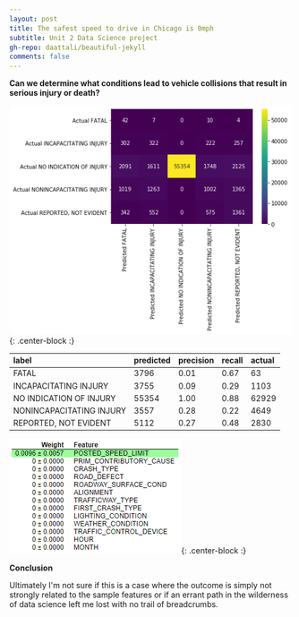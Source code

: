 ```yaml
---
layout: post
title: The safest speed to drive in Chicago is 0mph
subtitle: Unit 2 Data Science project
gh-repo: daattali/beautiful-jekyll 
comments: false
---
```


**Can we determine what conditions lead to vehicle collisions that result in serious injury or death?**













![confusion](https://github.com/johnwesleyharding/johnwesleyharding.github.io/raw/master/img/image.png){: .center-block :}

| label | predicted | precision | recall | actual |
| :------ |:--- | :--- | :--- | :--- |
| FATAL | 3796 | 0.01 | 0.67 | 63 |
| INCAPACITATING INJURY | 3755 | 0.09 | 0.29 | 1103 |
| NO INDICATION OF INJURY | 55354 | 1.00 | 0.88 | 62929 |
| NONINCAPACITATING INJURY | 3557 | 0.28 | 0.22 | 4649 |
| REPORTED, NOT EVIDENT | 5112 | 0.27 | 0.48 | 2830 |

![confusion](https://github.com/johnwesleyharding/johnwesleyharding.github.io/raw/master/img/crashpermutation.png){: .center-block :}

**Conclusion**

Ultimately I'm not sure if this is a case where the outcome is simply not strongly related to the sample features or if an errant path in the wilderness of data science left me lost with no trail of breadcrumbs.

